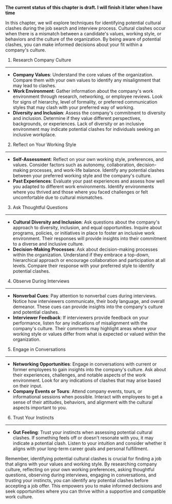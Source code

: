 **The current status of this chapter is draft. I will finish it later when I have time**

In this chapter, we will explore techniques for identifying potential cultural clashes during the job search and interview process. Cultural clashes occur when there is a mismatch between a candidate's values, working style, or behaviors and the culture of the organization. By being aware of potential clashes, you can make informed decisions about your fit within a company's culture.

1. Research Company Culture
---------------------------

* **Company Values**: Understand the core values of the organization. Compare them with your own values to identify any misalignment that may lead to clashes.
* **Work Environment**: Gather information about the company's work environment through research, networking, or employee reviews. Look for signs of hierarchy, level of formality, or preferred communication styles that may clash with your preferred way of working.
* **Diversity and Inclusion**: Assess the company's commitment to diversity and inclusion. Determine if they value different perspectives, backgrounds, or experiences. Lack of diversity or an inclusive environment may indicate potential clashes for individuals seeking an inclusive workplace.

2. Reflect on Your Working Style
--------------------------------

* **Self-Assessment**: Reflect on your own working style, preferences, and values. Consider factors such as autonomy, collaboration, decision-making processes, and work-life balance. Identify any potential clashes between your preferred working style and the company's culture.
* **Past Experiences**: Evaluate your past experiences and assess how well you adapted to different work environments. Identify environments where you thrived and those where you faced challenges or felt uncomfortable due to cultural mismatches.

3. Ask Thoughtful Questions
---------------------------

* **Cultural Diversity and Inclusion**: Ask questions about the company's approach to diversity, inclusion, and equal opportunities. Inquire about programs, policies, or initiatives in place to foster an inclusive work environment. Their responses will provide insights into their commitment to a diverse and inclusive culture.
* **Decision-Making Processes**: Ask about decision-making processes within the organization. Understand if they embrace a top-down, hierarchical approach or encourage collaboration and participation at all levels. Compare their response with your preferred style to identify potential clashes.

4. Observe During Interviews
----------------------------

* **Nonverbal Cues**: Pay attention to nonverbal cues during interviews. Notice how interviewers communicate, their body language, and overall demeanor. These cues can provide insights into the company's culture and potential clashes.
* **Interviewer Feedback**: If interviewers provide feedback on your performance, listen for any indications of misalignment with the company's culture. Their comments may highlight areas where your working style or values differ from what is expected or valued within the organization.

5. Engage in Conversations
--------------------------

* **Networking Opportunities**: Engage in conversations with current or former employees to gain insights into the company's culture. Ask about their experiences, challenges, and notable aspects of the work environment. Look for any indications of clashes that may arise based on their input.
* **Company Events or Tours**: Attend company events, tours, or informational sessions when possible. Interact with employees to get a sense of their attitudes, behaviors, and alignment with the cultural aspects important to you.

6. Trust Your Instincts
-----------------------

* **Gut Feeling**: Trust your instincts when assessing potential cultural clashes. If something feels off or doesn't resonate with you, it may indicate a potential clash. Listen to your intuition and consider whether it aligns with your long-term career goals and personal fulfillment.

Remember, identifying potential cultural clashes is crucial for finding a job that aligns with your values and working style. By researching company culture, reflecting on your own working preferences, asking thoughtful questions, observing during interviews, engaging in conversations, and trusting your instincts, you can identify any potential clashes before accepting a job offer. This empowers you to make informed decisions and seek opportunities where you can thrive within a supportive and compatible work culture.
